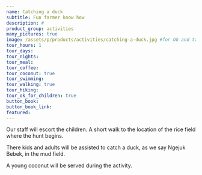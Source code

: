 ```yaml
---
name: Catching a duck
subtitle: Fun farmer know how
description: #
product_group: activities
many_pictures: true
image: /assets/p/products/activities/catching-a-duck.jpg #for OG and twitter cards
tour_hours: 1
tour_days:
tour_nights:
tour_meal:
tour_coffee:
tour_coconut: true
tour_swimming:
tour_walking: true
tour_hiking:
tour_ok_for_children: true
button_book:
button_book_link:
featured:
---
```

Our staff will escort the children. A short walk to the location of the rice field where the hunt begins.

There kids and adults will be assisted to catch a duck, as we say Ngejuk Bebek, in the mud field.

A young coconut will be served during the activity.
